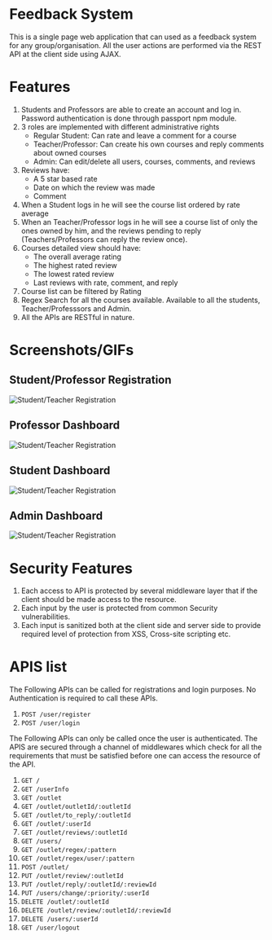 # Feedback System
This is a single page web application that can used as a feedback system for any group/organisation. All the user actions are performed via the REST API at the client side using AJAX.

# Features
1. Students and Professors are able to create an account and log in. Password authentication is done through passport npm module.
2. 3 roles are implemented with different administrative rights
    * Regular Student: Can rate and leave a comment for a course
    * Teacher/Professor: Can create his own courses and reply comments about owned courses
    * Admin: Can edit/delete all users, courses, comments, and reviews
3. Reviews have:
    * A 5 star based rate
    * Date on which the review was made
    * Comment
4. When a Student logs in he will see the course list ordered by rate average
5. When an Teacher/Professor logs in he will see a course list of only the ones owned by him, and the reviews pending to reply
(Teachers/Professors can reply the review once).
6. Courses detailed view should have:
    * The overall average rating
    * The highest rated review
    * The lowest rated review
    * Last reviews with rate, comment, and reply
7. Course list can be filtered by Rating
8. Regex Search for all the courses available. Available to all the students, Teacher/Professsors and Admin.
9. All the APIs are RESTful in nature.

# Screenshots/GIFs
   ## Student/Professor Registration
   ![Student/Teacher Registration](https://github.com/himanshukumar660/Course-Feedback-System/blob/master/ScreenShots/registration.gif)
   ## Professor Dashboard
   ![Student/Teacher Registration](https://github.com/himanshukumar660/Course-Feedback-System/blob/master/ScreenShots/teacher.gif)
   ## Student Dashboard
   ![Student/Teacher Registration](https://github.com/himanshukumar660/Course-Feedback-System/blob/master/ScreenShots/student.gif)
   ## Admin Dashboard
   ![Student/Teacher Registration](https://github.com/himanshukumar660/Course-Feedback-System/blob/master/ScreenShots/admin.gif)
   
# Security Features
1. Each access to API is protected by several middleware layer that if the client should be made access to the resource.
2. Each input by the user is protected from common Security vulnerabilities.
3. Each input is sanitized both at the client side and server side to provide required level of protection from XSS, Cross-site scripting etc.

# APIS list

The Following APIs can be called for registrations and login purposes. No Authentication is required to call these APIs.
1. `POST /user/register`
2. `POST /user/login`

The Following APIs can only be called once the user is authenticated. The APIS are secured through a channel of middlewares which check for all the requirements that must be satisfied before one can access the resource of the API.
1. `GET /`
2. `GET /userInfo`
3. `GET /outlet`
4. `GET /outlet/outletId/:outletId`
5. `GET /outlet/to_reply/:outletId`
6. `GET /outlet/:userId`
7. `GET /outlet/reviews/:outletId`
8. `GET /users/`
9. `GET /outlet/regex/:pattern`
10. `GET /outlet/regex/user/:pattern`
11. `POST /outlet/`
12. `PUT /outlet/review/:outletId`
13. `PUT /outlet/reply/:outletId/:reviewId`
14. `PUT /users/change/:priority/:userId`
15. `DELETE /outlet/:outletId`
16. `DELETE /outlet/review/:outletId/:reviewId`
17. `DELETE /users/:userId`
18. `GET /user/logout`
